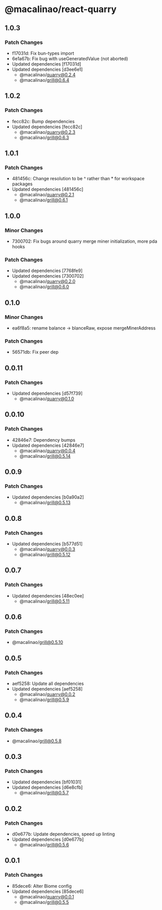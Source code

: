 # @macalinao/react-quarry

## 1.0.3

### Patch Changes

- f17031d: Fix bun-types import
- 6e1a67b: Fix bug with useGeneratedValue (not aborted)
- Updated dependencies [f17031d]
- Updated dependencies [d3ee6e1]
  - @macalinao/quarry@0.2.4
  - @macalinao/grill@0.6.4

## 1.0.2

### Patch Changes

- fecc82c: Bump dependencies
- Updated dependencies [fecc82c]
  - @macalinao/quarry@0.2.3
  - @macalinao/grill@0.6.3

## 1.0.1

### Patch Changes

- 481456c: Change resolution to be ^ rather than \* for workspace packages
- Updated dependencies [481456c]
  - @macalinao/quarry@0.2.1
  - @macalinao/grill@0.6.1

## 1.0.0

### Minor Changes

- 7300702: Fix bugs around quarry merge miner initialization, more pda hooks

### Patch Changes

- Updated dependencies [7768fe9]
- Updated dependencies [7300702]
  - @macalinao/quarry@0.2.0
  - @macalinao/grill@0.6.0

## 0.1.0

### Minor Changes

- ea6f8a5: rename balance -> blanceRaw, expose mergeMinerAddress

### Patch Changes

- 56571db: Fix peer dep

## 0.0.11

### Patch Changes

- Updated dependencies [d57f739]
  - @macalinao/quarry@0.1.0

## 0.0.10

### Patch Changes

- 42846e7: Dependency bumps
- Updated dependencies [42846e7]
  - @macalinao/quarry@0.0.4
  - @macalinao/grill@0.5.14

## 0.0.9

### Patch Changes

- Updated dependencies [b0a90a2]
  - @macalinao/grill@0.5.13

## 0.0.8

### Patch Changes

- Updated dependencies [b577d51]
  - @macalinao/quarry@0.0.3
  - @macalinao/grill@0.5.12

## 0.0.7

### Patch Changes

- Updated dependencies [48ec0ee]
  - @macalinao/grill@0.5.11

## 0.0.6

### Patch Changes

- @macalinao/grill@0.5.10

## 0.0.5

### Patch Changes

- aef5258: Update all dependencies
- Updated dependencies [aef5258]
  - @macalinao/quarry@0.0.2
  - @macalinao/grill@0.5.9

## 0.0.4

### Patch Changes

- @macalinao/grill@0.5.8

## 0.0.3

### Patch Changes

- Updated dependencies [bf01031]
- Updated dependencies [d6e8cfb]
  - @macalinao/grill@0.5.7

## 0.0.2

### Patch Changes

- d0e677b: Update dependencies, speed up linting
- Updated dependencies [d0e677b]
  - @macalinao/grill@0.5.6

## 0.0.1

### Patch Changes

- 85dece6: Alter Biome config
- Updated dependencies [85dece6]
  - @macalinao/quarry@0.0.1
  - @macalinao/grill@0.5.5
